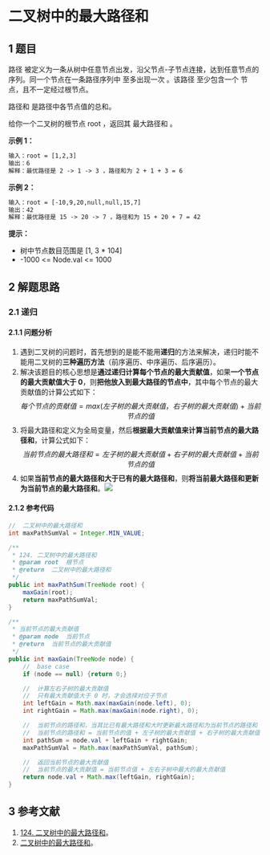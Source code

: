 # 二叉树中的最大路径和

## 1 题目

路径 被定义为一条从树中任意节点出发，沿父节点-子节点连接，达到任意节点的序列。同一个节点在一条路径序列中 至多出现一次 。该路径 至少包含一个 节点，且不一定经过根节点。

路径和 是路径中各节点值的总和。

给你一个二叉树的根节点 root ，返回其 最大路径和 。

**示例 1：**

```txt
输入：root = [1,2,3]
输出：6
解释：最优路径是 2 -> 1 -> 3 ，路径和为 2 + 1 + 3 = 6
```

**示例 2：**

```txt
输入：root = [-10,9,20,null,null,15,7]
输出：42
解释：最优路径是 15 -> 20 -> 7 ，路径和为 15 + 20 + 7 = 42
```

**提示：**

* 树中节点数目范围是 [1, 3 * 104]
* -1000 <= Node.val <= 1000

## 2 解题思路

### 2.1 递归

#### 2.1.1 问题分析

1. 遇到二叉树的问题时，首先想到的是能不能用**递归**的方法来解决，递归时能不能用二叉树的**三种遍历方法**（前序遍历、中序遍历、后序遍历）。
2. 解决该题目的核心思想是**通过递归计算每个节点的最大贡献值**，如果**一个节点的最大贡献值大于 0**，则**把他放入到最大路径的节点中**，其中每个节点的最大贡献值的计算公式如下：
   $$
   每个节点的贡献值 = max(左子树的最大贡献值，右子树的最大贡献值) + 当前节点的值
   $$
3. 将最大路径和定义为全局变量，然后**根据最大贡献值来计算当前节点的最大路径和**，计算公式如下：
   $$
   当前节点的最大路径和 = 左子树的最大贡献值 + 右子树的最大贡献值 + 当前节点的值
   $$
4. 如果**当前节点的最大路径和大于已有的最大路径和**，则**将当前最大路径和更新为当前节点的最大路径和**。![](../../../media/202107/124-二叉树中的最大路径和_1626267491.gif)

#### 2.1.2 参考代码

```java
//  二叉树中的最大路径和
int maxPathSumVal = Integer.MIN_VALUE;

/**
 * 124. 二叉树中的最大路径和
 * @param root  根节点
 * @return  二叉树中的最大路径和
 */
public int maxPathSum(TreeNode root) {
    maxGain(root);
    return maxPathSumVal;
}

/**
 * 当前节点的最大贡献值
 * @param node  当前节点
 * @return  当前节点的最大贡献值
 */
public int maxGain(TreeNode node) {
    //  base case
    if (node == null) {return 0;}

    //  计算左右子树的最大贡献值
    //  只有最大贡献值大于 0 时，才会选择对应子节点
    int leftGain = Math.max(maxGain(node.left), 0);
    int rightGain = Math.max(maxGain(node.right), 0);

    //  当前节点的路径和，当其比已有最大路径和大时更新最大路径和为当前节点的路径和
    //  当前节点的路径和 = 当前节点的值 + 左子树的最大贡献值 + 右子树的最大贡献值
    int pathSum = node.val + leftGain + rightGain;
    maxPathSumVal = Math.max(maxPathSumVal, pathSum);

    //  返回当前节点的最大贡献值
    //  当前节点的最大贡献值 = 当前节点值 + 左右子树中最大的最大贡献值
    return node.val + Math.max(leftGain, rightGain);
}
```

## 3 参考文献

1. [124. 二叉树中的最大路径和](https://leetcode-cn.com/problems/binary-tree-maximum-path-sum)。
2. [二叉树中的最大路径和](https://leetcode-cn.com/problems/binary-tree-maximum-path-sum/solution/er-cha-shu-zhong-de-zui-da-lu-jing-he-by-leetcode-)。
